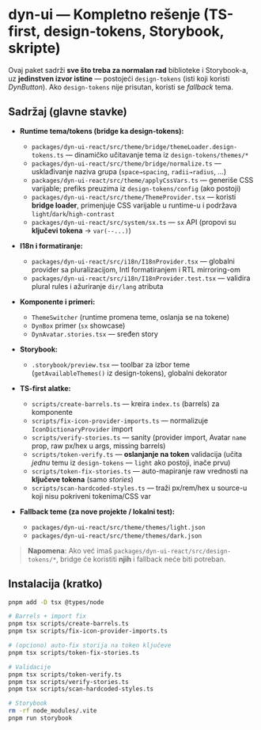 # dyn-ui — Kompletno rešenje (TS-first, design-tokens, Storybook, skripte)

Ovaj paket sadrži **sve što treba za normalan rad** biblioteke i Storybook-a, uz **jedinstven izvor istine** —
postojeći `design-tokens` (isti koji koristi *DynButton*). Ako `design-tokens` nije prisutan, koristi se *fallback* tema.

## Sadržaj (glavne stavke)
- **Runtime tema/tokens (bridge ka design-tokens):**
  - `packages/dyn-ui-react/src/theme/bridge/themeLoader.design-tokens.ts` — dinamičko učitavanje tema iz `design-tokens/themes/*`
  - `packages/dyn-ui-react/src/theme/bridge/normalize.ts` — usklađivanje naziva grupa (`space→spacing`, `radii→radius`, …)
  - `packages/dyn-ui-react/src/theme/applyCssVars.ts` — generiše CSS varijable; prefiks preuzima iz `design-tokens/config` (ako postoji)
  - `packages/dyn-ui-react/src/theme/ThemeProvider.tsx` — koristi **bridge loader**, primenjuje CSS varijable u runtime-u i podržava `light`/`dark`/`high-contrast`
  - `packages/dyn-ui-react/src/system/sx.ts` — `sx` API (propovi su **ključevi tokena** → `var(--...)`)

- **I18n i formatiranje:**
  - `packages/dyn-ui-react/src/i18n/I18nProvider.tsx` — globalni provider sa pluralizacijom, Intl formatiranjem i RTL mirroring-om
  - `packages/dyn-ui-react/src/i18n/I18nProvider.test.tsx` — validira plural rules i ažuriranje `dir/lang` atributa

- **Komponente i primeri:**
  - `ThemeSwitcher` (runtime promena teme, oslanja se na tokene)
  - `DynBox` primer (`sx` showcase)
  - `DynAvatar.stories.tsx` — sređen story

- **Storybook:**
  - `.storybook/preview.tsx` — toolbar za izbor teme (`getAvailableThemes()` iz design-tokens), globalni dekorator

- **TS-first alatke:**
  - `scripts/create-barrels.ts` — kreira `index.ts` (barrels) za komponente
  - `scripts/fix-icon-provider-imports.ts` — normalizuje `IconDictionaryProvider` import
  - `scripts/verify-stories.ts` — sanity (provider import, Avatar `name` prop, raw px/hex u args, missing barrels)
  - `scripts/token-verify.ts` — **oslanjanje na token** validacija (učita *jednu* temu iz `design-tokens` — `light` ako postoji, inače prvu)
  - `scripts/token-fix-stories.ts` — auto-mapiranje raw vrednosti na **ključeve tokena** (samo *stories*)
  - `scripts/scan-hardcoded-styles.ts` — traži px/rem/hex u source-u koji nisu pokriveni tokenima/CSS var

- **Fallback teme (za nove projekte / lokalni test):**
  - `packages/dyn-ui-react/src/theme/themes/light.json`
  - `packages/dyn-ui-react/src/theme/themes/dark.json`

> **Napomena**: Ako već imaš `packages/dyn-ui-react/src/design-tokens/*`, bridge će koristiti **njih** i fallback neće biti potreban.

## Instalacija (kratko)
```bash
pnpm add -D tsx @types/node

# Barrels + import fix
pnpm tsx scripts/create-barrels.ts
pnpm tsx scripts/fix-icon-provider-imports.ts

# (opciono) auto-fix storija na token ključeve
pnpm tsx scripts/token-fix-stories.ts

# Validacije
pnpm tsx scripts/token-verify.ts
pnpm tsx scripts/verify-stories.ts
pnpm tsx scripts/scan-hardcoded-styles.ts

# Storybook
rm -rf node_modules/.vite
pnpm run storybook
```
